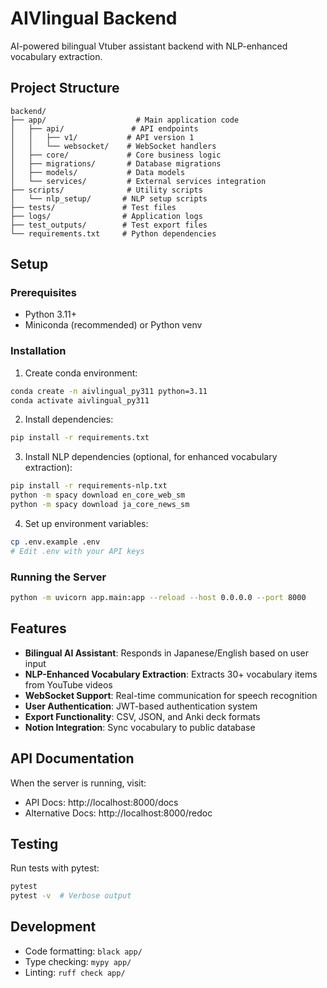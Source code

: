 # AIVlingual Backend

AI-powered bilingual Vtuber assistant backend with NLP-enhanced vocabulary extraction.

## Project Structure

```
backend/
├── app/                    # Main application code
│   ├── api/               # API endpoints
│   │   ├── v1/           # API version 1
│   │   └── websocket/    # WebSocket handlers
│   ├── core/             # Core business logic
│   ├── migrations/       # Database migrations
│   ├── models/           # Data models
│   └── services/         # External services integration
├── scripts/              # Utility scripts
│   └── nlp_setup/       # NLP setup scripts
├── tests/               # Test files
├── logs/                # Application logs
├── test_outputs/        # Test export files
└── requirements.txt     # Python dependencies
```

## Setup

### Prerequisites
- Python 3.11+
- Miniconda (recommended) or Python venv

### Installation

1. Create conda environment:
```bash
conda create -n aivlingual_py311 python=3.11
conda activate aivlingual_py311
```

2. Install dependencies:
```bash
pip install -r requirements.txt
```

3. Install NLP dependencies (optional, for enhanced vocabulary extraction):
```bash
pip install -r requirements-nlp.txt
python -m spacy download en_core_web_sm
python -m spacy download ja_core_news_sm
```

4. Set up environment variables:
```bash
cp .env.example .env
# Edit .env with your API keys
```

### Running the Server

```bash
python -m uvicorn app.main:app --reload --host 0.0.0.0 --port 8000
```

## Features

- **Bilingual AI Assistant**: Responds in Japanese/English based on user input
- **NLP-Enhanced Vocabulary Extraction**: Extracts 30+ vocabulary items from YouTube videos
- **WebSocket Support**: Real-time communication for speech recognition
- **User Authentication**: JWT-based authentication system
- **Export Functionality**: CSV, JSON, and Anki deck formats
- **Notion Integration**: Sync vocabulary to public database

## API Documentation

When the server is running, visit:
- API Docs: http://localhost:8000/docs
- Alternative Docs: http://localhost:8000/redoc

## Testing

Run tests with pytest:
```bash
pytest
pytest -v  # Verbose output
```

## Development

- Code formatting: `black app/`
- Type checking: `mypy app/`
- Linting: `ruff check app/`